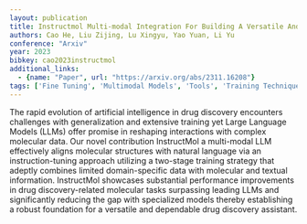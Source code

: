 ```yaml
---
layout: publication
title: Instructmol Multi-modal Integration For Building A Versatile And Reliable Molecular Assistant In Drug Discovery
authors: Cao He, Liu Zijing, Lu Xingyu, Yao Yuan, Li Yu
conference: "Arxiv"
year: 2023
bibkey: cao2023instructmol
additional_links:
  - {name: "Paper", url: "https://arxiv.org/abs/2311.16208"}
tags: ['Fine Tuning', 'Multimodal Models', 'Tools', 'Training Techniques']
---
```

The rapid evolution of artificial intelligence in drug discovery encounters challenges with generalization and extensive training yet Large Language Models (LLMs) offer promise in reshaping interactions with complex molecular data. Our novel contribution InstructMol a multi-modal LLM effectively aligns molecular structures with natural language via an instruction-tuning approach utilizing a two-stage training strategy that adeptly combines limited domain-specific data with molecular and textual information. InstructMol showcases substantial performance improvements in drug discovery-related molecular tasks surpassing leading LLMs and significantly reducing the gap with specialized models thereby establishing a robust foundation for a versatile and dependable drug discovery assistant.
